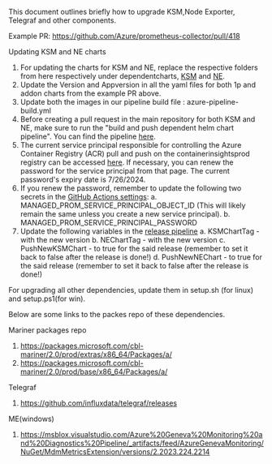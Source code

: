 This document outlines briefly how to upgrade KSM,Node Exporter, Telegraf and other components.

Example PR: https://github.com/Azure/prometheus-collector/pull/418

Updating KSM and NE charts
1. For updating the charts for KSM and NE, replace the respective folders from here respectively under dependentcharts, [KSM](https://github.com/prometheus-community/helm-charts/tree/main/charts/kube-state-metrics) and [NE](https://github.com/prometheus-community/helm-charts/tree/main/charts/prometheus-node-exporter).
2. Update the Version and Appversion in all the yaml files for both 1p and addon charts from the example PR above.
3. Update both the images in our pipeline build file : azure-pipeline-build.yml
4. Before creating a pull request in the main repository for both KSM and NE, make sure to run the "build and push dependent helm chart pipeline". You can find the pipeline [here](https://github.com/Azure/prometheus-collector/actions/workflows/build-and-push-dependent-helm-charts.yml).
5. The current service principal responsible for controlling the Azure Container Registry (ACR) pull and push on the containerinsightsprod registry can be accessed [here](https://ms.portal.azure.com/#view/Microsoft_AAD_RegisteredApps/ApplicationMenuBlade/~/Credentials/appId/c58817c2-f216-4308-bb6c-126e0d82b824). If necessary, you can renew the password for the service principal from that page. The current password's expiry date is 7/26/2024.
6. If you renew the password, remember to update the following two secrets in the [GitHub Actions settings](https://github.com/Azure/prometheus-collector/settings/secrets/actions):
    a. MANAGED_PROM_SERVICE_PRINCIPAL_OBJECT_ID (This will likely remain the same unless you create a new service principal).
    b. MANAGED_PROM_SERVICE_PRINCIPAL_PASSWORD
7. Update the following variables in the [release pipeline](https://github-private.visualstudio.com/azure/_releaseDefinition?definitionId=79&_a=definition-variables)
    a. KSMChartTag - with the new version
    b. NEChartTag - with the new version
    c. PushNewKSMChart - to true for the said release (remember to set it back to false after the release is done!)
    d. PushNewNEChart - to true for the said release (remember to set it back to false after the release is done!)

For upgrading all other dependencies, update them in setup.sh (for linux) and setup.ps1(for win).

Below are some links to the packes repo of these dependencies.

Mariner packages repo
1. https://packages.microsoft.com/cbl-mariner/2.0/prod/extras/x86_64/Packages/a/
2. https://packages.microsoft.com/cbl-mariner/2.0/prod/base/x86_64/Packages/a/

Telegraf
1. https://github.com/influxdata/telegraf/releases

ME(windows)
1. https://msblox.visualstudio.com/Azure%20Geneva%20Monitoring%20and%20Diagnostics%20Pipeline/_artifacts/feed/AzureGenevaMonitoring/NuGet/MdmMetricsExtension/versions/2.2023.224.2214
